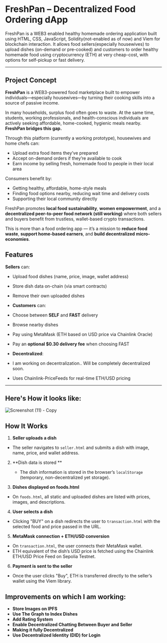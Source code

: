 #  FreshPan – Decentralized Food Ordering dApp

FreshPan is a WEB3 enabled healthy homemade ordering application built using HTML, CSS, JavaScript, Solidity(not-enabled as of now) and Viem for blockchain interaction. It allows food sellers(especially housewives) to upload dishes (on-demand or pre-cooked) and customers to order healthy homemade food using cryptocurrency (ETH) at very cheap-cost, with options for self-pickup or fast delivery.

---
##  Project Concept

**FreshPan** is a WEB3-powered food marketplace built to empower individuals—especially housewives—by turning their cooking skills into a source of passive income. 

In many households, surplus food often goes to waste. At the same time, students, working professionals, and health-conscious individuals are actively seeking affordable, home-cooked, hygienic meals nearby. **FreshPan bridges this gap.**

Through this platform (currently a working prototype), housewives and home chefs can:

-  Upload extra food items they’ve prepared
-  Accept on-demand orders if they’re available to cook
-  Earn income by selling fresh, homemade food to people in their local area

Consumers benefit by:

-  Getting healthy, affordable, home-style meals
-  Finding food options nearby, reducing wait time and delivery costs
-  Supporting their local community directly

FreshPan promotes **local food sustainability**, **women empowerment**, and a **decentralized peer-to-peer food network (still working)** where both sellers and buyers benefit from trustless, wallet-based crypto transactions.

This is more than a food ordering app — it’s a mission to **reduce food waste**, **support home-based earners**, and **build decentralized micro-economies**.

##  Features

 **Sellers** can:
  - Upload food dishes (name, price, image, wallet address)
  - Store dish data on-chain (via smart contracts)
  - Remove their own uploaded dishes

-  **Customers** can:
  - Choose between **SELF** and **FAST** delivery
  - Browse nearby dishes
  - Pay using MetaMask (ETH based on USD price via Chainlink Oracle)
  - Pay an **optional $0.30 delivery fee** when choosing FAST

-  **Decentralized**:
  - I am working on decentralization.. Will be completely decentralized soon.
  - Uses Chainlink-PriceFeeds for real-time ETH/USD pricing

---

## Here's How it looks like:

![Screenshot (11) - Copy](https://github.com/user-attachments/assets/cdad7d83-b636-4902-900b-decf59b45acb)



## How It Works

1.  **Seller uploads a dish**  
   - The seller navigates to `seller.html` and submits a dish with image, name, price, and wallet address.

2. **Dish data is stored **  
   - The dish information is stored in the browser’s `localStorage` (temporary, non-decentralized yet storage).

3.  **Dishes displayed on foods.html**  
   - On `foods.html`, all static and uploaded dishes are listed with prices, images, and descriptions.

4.  **User selects a dish**  
   - Clicking "BUY" on a dish redirects the user to `transaction.html` with the selected food and price passed in the URL.

5.  **MetaMask connection + ETH/USD conversion**  
   - On `transaction.html`, the user connects their MetaMask wallet.  
   - ETH equivalent of the dish’s USD price is fetched using the Chainlink ETH/USD Price Feed on Sepolia Testnet.

6.  **Payment is sent to the seller**  
   - Once the user clicks "Buy", ETH is transferred directly to the seller’s wallet using the Viem library.




## Improvements on which I am working:

-  **Store Images on IPFS**  
-  **Use The Graph to Index Dishes**  
-  **Add Rating System**  
-  **Enable Decentralized Chatting Between Buyer and Seller**
-  **Making it fully Decentralized**  
-  **Use Decentralized Identity (DID) for Login**  



